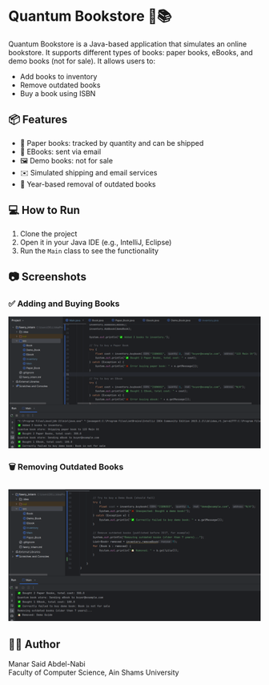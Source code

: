 # Quantum Bookstore 🛒📚

Quantum Bookstore is a Java-based application that simulates an online bookstore. It supports different types of books: paper books, eBooks, and demo books (not for sale). It allows users to:

- Add books to inventory
- Remove outdated books
- Buy a book using ISBN

## 📦 Features

- 📕 Paper books: tracked by quantity and can be shipped
- 📘 EBooks: sent via email
- 🖼️ Demo books: not for sale
- ✉️ Simulated shipping and email services
- 📅 Year-based removal of outdated books

## 💻 How to Run

1. Clone the project
2. Open it in your Java IDE (e.g., IntelliJ, Eclipse)
3. Run the `Main` class to see the functionality

## 📷 Screenshots

### ✅ Adding and Buying Books
![Add and Buy](screenshots/Screenshot%202025-07-09%20020219.png)
### 🗑️ Removing Outdated Books
![Remove](screenshots/Screenshot%202025-07-09%20020300.png)
---

## 👨‍💻 Author

Manar Said Abdel-Nabi  
Faculty of Computer Science, Ain Shams University  
